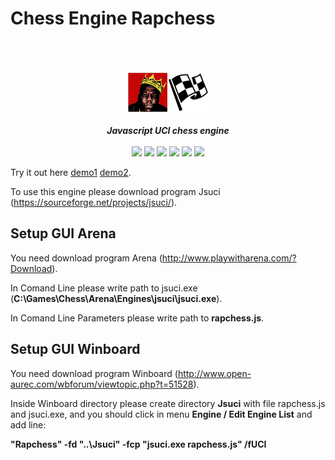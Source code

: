 # Chess Engine Rapchess

<div align="center" style="padding-top: 50px">
<img src="https://github.com/Thibor/Chess-Engine-RapChess/blob/master/Resources/Rapchess.bmp" />
    <br>
    <br>
    <b><i>Javascript UCI chess engine</i></b>
    <br>
    <br>
    <img src="https://img.shields.io/github/downloads/Thibor/Chess-Engine-RapChess/total?color=critical&style=for-the-badge">
    <img src="https://img.shields.io/github/license/Thibor/Chess-Engine-RapChess?color=blue&style=for-the-badge">
    <img src="https://img.shields.io/github/v/tag/Thibor/Chess-Engine-RapChess.svg?color=critical&sort=semver&style=for-the-badge">
    <img src="https://img.shields.io/github/v/release/Thibor/Chess-Engine-RapChess?color=blue&label=Latest%20release&style=for-the-badge">
    <img src="https://img.shields.io/github/last-commit/Thibor/Chess-Engine-RapChess?color=critical&style=for-the-badge">
	<img src="https://img.shields.io/github/commits-since/Thibor/Chess-Engine-RapChess/latest?style=for-the-badge">
</div>

Try it out here <a href="https://thibor.github.io//Chess-Engine-Rapchess/">demo1</a> <a href="https://codepen.io/thibor/pen/RYJYrp">demo2</a>.

To use this engine please download program Jsuci (https://sourceforge.net/projects/jsuci/).

## Setup GUI Arena

You need download program Arena (http://www.playwitharena.com/?Download).

In Comand Line please write path to jsuci.exe (<b>C:\Games\Chess\Arena\Engines\jsuci\jsuci.exe</b>).

In Comand Line Parameters please write path to <b>rapchess.js</b>.
 
 ## Setup GUI Winboard
 
 You need download program Winboard (http://www.open-aurec.com/wbforum/viewtopic.php?t=51528).
 
Inside Winboard directory please create directory <b>Jsuci</b> with file rapchess.js and jsuci.exe, and you should click in menu <b>Engine / Edit Engine List</b> and add line:
 
<b>"Rapchess" -fd "..\Jsuci" -fcp "jsuci.exe rapchess.js" /fUCI</b>

